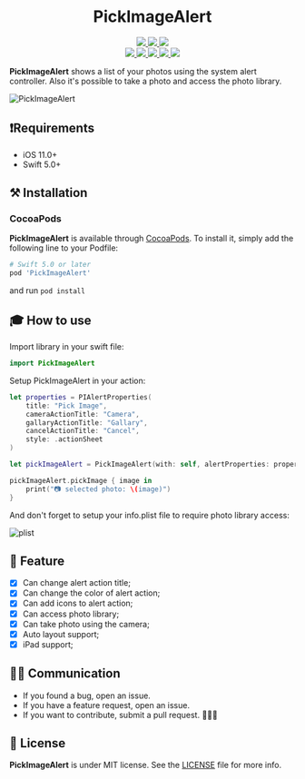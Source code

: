<h1 align="center">PickImageAlert</h1>

<p align="center">
 <a href="https://github.com/thejohnlima/PickImageAlert/releases">
  <img src="https://img.shields.io/github/v/release/thejohnlima/PickImageAlert?style=for-the-badge">
 </a>
 <a href="https://github.com/thejohnlima/PickImageAlert/actions">
  <img src="https://img.shields.io/github/workflow/status/thejohnlima/PickImageAlert/CI/master?style=for-the-badge">
 </a>
 <a href="https://cocoapods.org/pods/PickImageAlert">
  <img src="https://img.shields.io/badge/Cocoa%20Pods-✓-4BC51D.svg?style=for-the-badge">
 </a><br>
 <a href="https://github.com/thejohnlima/PickImageAlert">
  <img src="https://img.shields.io/github/repo-size/thejohnlima/PickImageAlert.svg?style=for-the-badge">
 </a>
 <a href="https://raw.githubusercontent.com/thejohnlima/PickImageAlert/master/LICENSE">
  <img src="https://img.shields.io/github/license/thejohnlima/PickImageAlert.svg?style=for-the-badge">
 </a>
 <a href="https://developer.apple.com/ios/">
  <img src="https://img.shields.io/cocoapods/p/PickImageAlert?style=for-the-badge">
 </a>
 <a href="https://developer.apple.com/swift/">
  <img src="https://img.shields.io/badge/Swift-5-blue.svg?style=for-the-badge">
 </a>
 <a href="https://patreon.com/thejohnlima">
  <img src="https://img.shields.io/badge/donate-patreon-yellow.svg?style=for-the-badge">
 </a>
</p>

**PickImageAlert** shows a list of your photos using the system alert controller. Also it's possible to take a photo and access the photo library.

![PickImageAlert](https://raw.githubusercontent.com/thejohnlima/PickImageAlert/master/Documents/PickImageAlert.gif)

## ❗️Requirements

- iOS 11.0+
- Swift 5.0+

## ⚒ Installation

### CocoaPods

**PickImageAlert** is available through [CocoaPods](https://cocoapods.org/pods/PickImageAlert). To install
it, simply add the following line to your Podfile:

```ruby
# Swift 5.0 or later
pod 'PickImageAlert'
```

and run `pod install`

## 🎓 How to use

Import library in your swift file:

```Swift
import PickImageAlert
```

Setup PickImageAlert in your action:

```Swift
let properties = PIAlertProperties(
    title: "Pick Image",
    cameraActionTitle: "Camera",
    gallaryActionTitle: "Gallary",
    cancelActionTitle: "Cancel",
    style: .actionSheet
)

let pickImageAlert = PickImageAlert(with: self, alertProperties: properties)

pickImageAlert.pickImage { image in
    print("📷 selected photo: \(image)")
}
```

And don't forget to setup your info.plist file to require photo library access:

![plist](https://raw.githubusercontent.com/thejohnlima/PickImageAlert/master/Documents/plist_photos_access.png)

## 📱 Feature

- [x] Can change alert action title;
- [x] Can change the color of alert action;
- [x] Can add icons to alert action;
- [x] Can access photo library;
- [x] Can take photo using the camera;
- [x] Auto layout support;
- [x] iPad support;

## 🙋🏻‍  Communication

- If you found a bug, open an issue.
- If you have a feature request, open an issue.
- If you want to contribute, submit a pull request. 👨🏻‍💻

## 📜 License

**PickImageAlert** is under MIT license. See the [LICENSE](LICENSE) file for more info.
